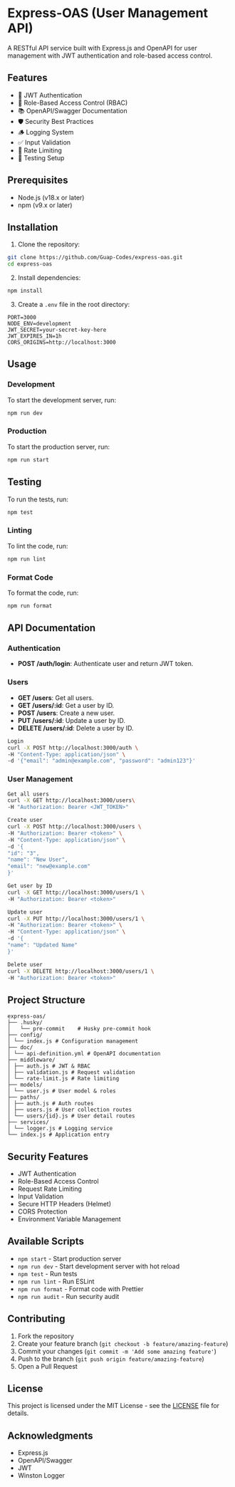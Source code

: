# Express-OAS (User Management API)

A RESTful API service built with Express.js and OpenAPI for user management with JWT authentication and role-based access control.

## Features

- 🔐 JWT Authentication
- 👥 Role-Based Access Control (RBAC)
- 📚 OpenAPI/Swagger Documentation
- 🛡️ Security Best Practices
- 🪵 Logging System
- ✅ Input Validation
- 🚦 Rate Limiting
- 🧪 Testing Setup

## Prerequisites

- Node.js (v18.x or later)
- npm (v9.x or later)

## Installation

1. Clone the repository:
```bash
git clone https://github.com/Guap-Codes/express-oas.git
cd express-oas
```

2. Install dependencies:
```bash
npm install
```

3. Create a `.env` file in the root directory:
```env
PORT=3000
NODE_ENV=development
JWT_SECRET=your-secret-key-here
JWT_EXPIRES_IN=1h
CORS_ORIGINS=http://localhost:3000
```


## Usage

### Development

To start the development server, run:
```bash
npm run dev
```

### Production

To start the production server, run:
```bash
npm run start
```

## Testing

To run the tests, run:
```bash
npm test
```

### Linting

To lint the code, run:
```bash
npm run lint
```


### Format Code

To format the code, run:
```bash
npm run format
```


## API Documentation

### Authentication

- **POST /auth/login**: Authenticate user and return JWT token.

### Users

- **GET /users**: Get all users.
- **GET /users/:id**: Get a user by ID.
- **POST /users**: Create a new user.
- **PUT /users/:id**: Update a user by ID.
- **DELETE /users/:id**: Delete a user by ID.

```bash
Login
curl -X POST http://localhost:3000/auth \
-H "Content-Type: application/json" \
-d '{"email": "admin@example.com", "password": "admin123"}'
```

### User Management

```bash
Get all users
curl -X GET http://localhost:3000/users\
-H "Authorization: Bearer <JWT_TOKEN>"

Create user
curl -X POST http://localhost:3000/users \
-H "Authorization: Bearer <token>" \
-H "Content-Type: application/json" \
-d '{
"id": "3",
"name": "New User",
"email": "new@example.com"
}'

Get user by ID
curl -X GET http://localhost:3000/users/1 \
-H "Authorization: Bearer <token>"

Update user
curl -X PUT http://localhost:3000/users/1 \
-H "Authorization: Bearer <token>" \
-H "Content-Type: application/json" \
-d '{
"name": "Updated Name"
}'

Delete user
curl -X DELETE http://localhost:3000/users/1 \
-H "Authorization: Bearer <token>"
```

## Project Structure

```
express-oas/
├── .husky/
│   └── pre-commit    # Husky pre-commit hook
├── config/
│ └── index.js # Configuration management
├── doc/
│ └── api-definition.yml # OpenAPI documentation
├── middleware/
│ ├── auth.js # JWT & RBAC
│ ├── validation.js # Request validation
│ └── rate-limit.js # Rate limiting
├── models/
│ └── user.js # User model & roles
├── paths/
│ ├── auth.js # Auth routes
│ ├── users.js # User collection routes
│ └── users/{id}.js # User detail routes
├── services/
│ └── logger.js # Logging service
└── index.js # Application entry
```

## Security Features

- JWT Authentication
- Role-Based Access Control
- Request Rate Limiting
- Input Validation
- Secure HTTP Headers (Helmet)
- CORS Protection
- Environment Variable Management

## Available Scripts

- `npm start` - Start production server
- `npm run dev` - Start development server with hot reload
- `npm test` - Run tests
- `npm run lint` - Run ESLint
- `npm run format` - Format code with Prettier
- `npm run audit` - Run security audit

## Contributing

1. Fork the repository
2. Create your feature branch (`git checkout -b feature/amazing-feature`)
3. Commit your changes (`git commit -m 'Add some amazing feature'`)
4. Push to the branch (`git push origin feature/amazing-feature`)
5. Open a Pull Request

## License

This project is licensed under the MIT License - see the [LICENSE](LICENSE) file for details.

## Acknowledgments

- Express.js
- OpenAPI/Swagger
- JWT
- Winston Logger